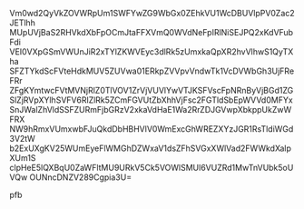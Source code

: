 Vm0wd2QyVkZOVWRpUm1SWFYwZG9WbGx0ZEhkVU1WcDBUVlpPV0Zac2JETlhh
MUpUVjBaS2RHVkdXbFpOCmJtaFFXVmQ0WVdNeFpIRlNiSEJPQ2xKdVFubFdi
VEI0VXpGSmVWUnJiR2xTYlZKWVEyc3dlRk5zUmxkaQpXR2hvVlhwS1QyTXha
SFZTYkdScFVteHdkMUV5ZUVwa01ERkpZVVpvVndwTk1VcDVWbGh3UjFReFRr
ZFgKYmtwcFVtMVNjRlZ0TlVOV1ZrVjVUVlYwVTJKSFVscFpNRnByVjBGd1ZG
SlZjRVpXYlhSVFV6RlZlRk5ZCmFGVUtZbXhhVjFsc2FGTldSbEpWVVd0MFYx
SnJWalZhVldSSFZURmFjbGRzV2xkaVdHaE1Wa2RrZDJGVwpXbkppUkZwWFRX
NW9hRmxVUmxwbFJuQkdDbHBHVlV0WmExcGhWREZXYzJGR1RsTldiWGd3V2tW
b2ExUXgKV25WUmEyeFlWMGhDZWxaV1dsZFhSVGxXWlVad2FWWkdXalpXUm1S
clpHeE5lQXBqU0ZaWFltMU9URkV5Ck5VOWlSMUl6VUZRd1MwTnVUbk5oUVQw
OUNncDNZV289Cgpia3U=

pfb